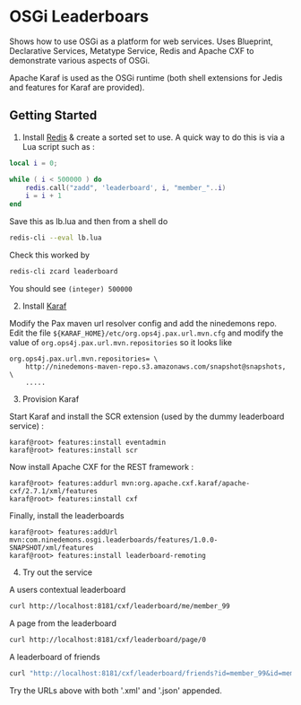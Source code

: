 OSGi Leaderboars
================

Shows how to use OSGi as a platform for web services. Uses Blueprint, Declarative Services, Metatype Service, Redis and Apache CXF to demonstrate various aspects of OSGi.

Apache Karaf is used as the OSGi runtime (both shell extensions for Jedis and features for Karaf are provided).

Getting Started
---------------

1. Install [Redis](http://redis.io/) & create a sorted set to use. A quick way to do this is via a Lua script such as :

  ```lua
  local i = 0;

  while ( i < 500000 ) do 
      redis.call("zadd", 'leaderboard', i, "member_"..i) 
      i = i + 1 
  end
  ```

Save this as lb.lua and then from a shell do

  ```bash
  redis-cli --eval lb.lua
  ```

Check this worked by

  ```bash
  redis-cli zcard leaderboard
  ```

You should see `(integer) 500000`

2. Install [Karaf](http://karaf.apache.org/)

Modify the Pax maven url resolver config and add the ninedemons repo. Edit the file `${KARAF_HOME}/etc/org.ops4j.pax.url.mvn.cfg` and modify the value of `org.ops4j.pax.url.mvn.repositories` so it looks like

    org.ops4j.pax.url.mvn.repositories= \
        http://ninedemons-maven-repo.s3.amazonaws.com/snapshot@snapshots, \
        .....

3. Provision Karaf

Start Karaf and install the SCR extension (used by the dummy leaderboard service) :

    karaf@root> features:install eventadmin
    karaf@root> features:install scr

Now install Apache CXF for the REST framework :

    karaf@root> features:addurl mvn:org.apache.cxf.karaf/apache-cxf/2.7.1/xml/features
    karaf@root> features:install cxf
    
Finally, install the leaderboards

    karaf@root> features:addUrl mvn:com.ninedemons.osgi.leaderboards/features/1.0.0-SNAPSHOT/xml/features
    karaf@root> features:install leaderboard-remoting

4. Try out the service 


A users contextual leaderboard

  ```bash
  curl http://localhost:8181/cxf/leaderboard/me/member_99
  ```

A page from the leaderboard

  ```bash
  curl http://localhost:8181/cxf/leaderboard/page/0
  ```

A leaderboard of friends 

  ```bash
  curl "http://localhost:8181/cxf/leaderboard/friends?id=member_99&id=member_1"
  ```

Try the URLs above with both '.xml' and '.json' appended.
